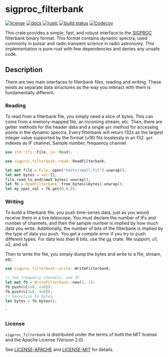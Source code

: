 # sigproc_filterbank

[![license](https://img.shields.io/badge/license-Apache--2.0_OR_MIT-blue?style=flat-square)](#license)
[![docs](https://img.shields.io/docsrs/sigproc_filterbank?logo=rust&style=flat-square)](https://docs.rs/sigproc_filterbank/latest/sigproc_filterbank/index.html)
[![rustc](https://img.shields.io/badge/rustc-1.57+-blue?style=flat-square&logo=rust)](https://www.rust-lang.org)
[![build status](https://img.shields.io/github/workflow/status/kiranshila/sigproc_filterbank/CI/main?style=flat-square&logo=github)](https://github.com/kiranshila/sigproc_filterbank/actions)
[![Codecov](https://img.shields.io/codecov/c/github/kiranshila/sigproc_filterbank?style=flat-square)](https://app.codecov.io/gh/kiranshila/sigproc_filterbank)

This crate provides a simple, fast, and robust interface to the
[SIGPROC](https://sigproc.sourceforge.net/) filterbank binary format. This
format contains dynamic spectra, used commonly in pulsar and radio transient
science in radio astronomy. This implementation is pure-rust with few
dependencies and denies any unsafe code.

## Description

There are two main interfaces to filterbank files, reading and writing. These
exists as separate data structures as the way you interact with them is
fundamentally different.

### Reading

To read from a filterbank file, you simply need a slice of bytes. This can come
from a memory-mapped file, an incoming stream, etc. Then, there are getter
methods for the header data and a single `get` method for accessing points in
the dynamic spectra. Every filterbank will return f32s as the largest integer
value supported by the format (u16) fits losslessly in an f32. `get` indexes as
IF channel, Sample number, frequency channel.

```rust
use std::{fs::File, io::Read};

use sigproc_filterbank::read::ReadFilterbank;

let mut file = File::open("tests/small.fil").unwrap();
let mut bytes = vec![];
file.read_to_end(&mut bytes).unwrap();
let fb = ReadFilterbank::from_bytes(&bytes).unwrap();
let my_spec_val = fb.get(0,0,0);
```

### Writing

To build a filterbank file, you push time-series data, just as you would receive
them in a live telescope. You must declare the number of IFs and number of
channels, and then the sample number is implied by how much data you write.
Additionally, the number of bits of the filterbank is implied by the type of
data you push. You get a compile error if you try to push different types. For
data less than 8 bits, use the [ux](https://crates.io/crates/ux) crate. We
support, u1, u2, and u4.

Then to write the file, you simply dump the bytes and write to a file, stream, etc.

```rust
use sigproc_filterbank::write::WriteFilterbank;

// Two frequency channels, one IF
let mut fb = WriteFilterbank::new(2, 1);
fb.push(&[1u8, 2u8]);
fb.push(&[3u8, 4u8]);
// Serialize to bytes
let bytes = fb.bytes();
```

`

### License

`sigproc_filterbank` is distributed under the terms of both the MIT license and the Apache License (Version 2.0).

See [LICENSE-APACHE](LICENSE-APACHE) and [LICENSE-MIT](LICENSE-MIT) for details.
